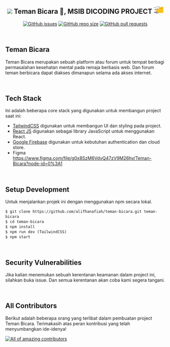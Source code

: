 <h2 align="center"><img src="https://emojis.slackmojis.com/emojis/images/1531849430/4246/blob-sunglasses.gif?1531849430" width="30"/> Teman Bicara 🎉, MSIB DICODING PROJECT <img src="public/assets/meow_code.gif" width="30"></h2>

<p align="center">
    <a href="https://github.com/alifhanafiah/teman-bicara/issues"><img src="https://img.shields.io/github/issues/alifhanafiah/teman-bicara" alt="GitHub issues"></a>
    <a href="https://github.com/alifhanafiah/teman-bicara"><img alt="GitHub repo size" src="https://img.shields.io/github/repo-size/alifhanafiah/teman-bicara"></a>
    <a href="https://github.com/alifhanafiah/teman-bicara/pulls"><img alt="GitHub pull requests" src="https://img.shields.io/github/issues-pr/alifhanafiah/teman-bicara"></a>
</p>

<br>

## Teman Bicara
Teman Bicara merupakan sebuah platform atau forum untuk tempat berbagi permasalahan kesehatan mental pada remaja berbasis web. Dan forum teman berbicara dapat diakses dimanapun selama ada akses internet.

<br>

## Tech Stack
Ini adalah beberapa core stack yang digunakan untuk membangun project saat ini: 
- [TailwindCSS](https://tailwindcss.com) digunakan untuk membangun UI dan styling pada project.
- [React JS](https://reactjs.org/) digunakan sebagai library JavaScript untuk menggunakan React.
- [Google Firebase](https://firebase.google.com/) digunakan untuk kebutuhan authentication dan cloud store.
- Figma https://www.figma.com/file/g0x8SzM6VdvQ47zV9M26hv/Teman-Bicara?node-id=0%3A1

<br>

## Setup Development
Untuk menjalankan projek ini dengan menggunakan npm secara lokal.

```
$ git clone https://github.com/alifhanafiah/teman-bicara.git teman-bicara
$ cd teman-bicara
$ npm install
$ npm run dev (TailwindCSS)
$ npm start
```
<br>

## Security Vulnerabilities
Jika kalian menemukan sebuah kerentanan keamanan dalam project ini, silahkan buka issue. Dan semua kerentanan akan coba kami segera tangani.

<br>

## All Contributors
Berikut adalah beberapa orang yang terlibat dalam pembuatan project Teman Bicara. Terimakasih atas peran kontribusi yang telah menyumbangkan ide-idenya!

<a href="https://github.com/alifhanafiah/teman-bicara/graphs/contributors"><img src="https://contrib.rocks/image?repo=alifhanafiah/teman-bicara" alt="All of amazing contributors"></a>
